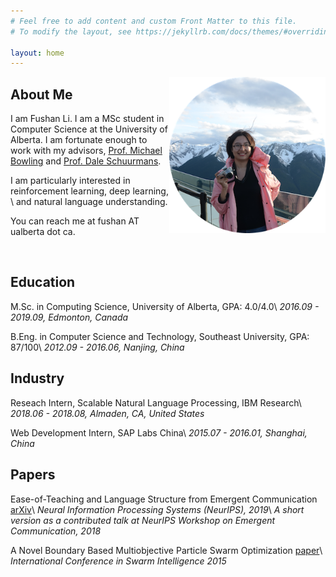 ```yaml
---
# Feel free to add content and custom Front Matter to this file.
# To modify the layout, see https://jekyllrb.com/docs/themes/#overriding-theme-defaults

layout: home
---
```

<img style='float: right;' width='250' height='250' src='circle.png'>

## About Me
I am Fushan Li. I am a MSc student in Computer Science at the University of Alberta. 
I am fortunate enough to work with my advisors, [Prof. Michael Bowling](https://webdocs.cs.ualberta.ca/~bowling/index.html) and [Prof. Dale Schuurmans](https://webdocs.cs.ualberta.ca/~dale/). 
<!-- I am interested in problems of making machines possess intelligence and language capabilities. -->
I am particularly interested in reinforcement learning, deep learning, \\
and natural language understanding.

You can reach me at fushan AT ualberta dot ca.

<br />

## Education

M.Sc. in Computing Science, University of Alberta, GPA: 4.0/4.0\\
*2016.09 - 2019.09, Edmonton, Canada* 

B.Eng. in Computer Science and Technology, Southeast University, GPA: 87/100\\
*2012.09 - 2016.06, Nanjing, China*

## Industry

Reseach Intern, Scalable Natural Language Processing, IBM Research\\
*2018.06 - 2018.08, Almaden, CA, United States*

Web Development Intern, SAP Labs China\\
*2015.07 - 2016.01, Shanghai, China*

## Papers

Ease-of-Teaching and Language Structure from Emergent Communication [arXiv](https://arxiv.org/abs/1906.02403)\\
*Neural Information Processing Systems (NeurIPS), 2019*\\
*A short version as a contributed talk at NeurIPS Workshop on Emergent Communication, 2018*

A Novel Boundary Based Multiobjective Particle Swarm Optimization [paper](https://link.springer.com/chapter/10.1007/978-3-319-20466-6_17)\\
*International Conference in Swarm Intelligence 2015*



